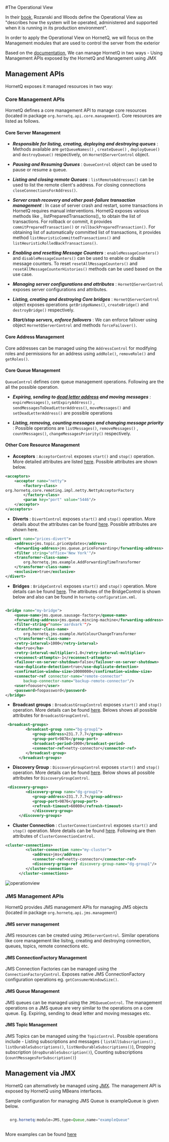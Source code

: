 #The Operational View

In their [book](http://www.viewpoints-and-perspectives.info/), Rozanski and Woods define the Operational View as "describes how the system will be operated, administered and supported when it is running in its production environment".

In order to apply the Operational View on HornetQ, we will focus on the Management modules that are used to control the server from the exterior

Based on the [documentation](http://docs.jboss.org/hornetq/2.2.2.Final/user-manual/en/html/management.html), We can manage HornetQ in two ways - Using Management APIs exposed by the HornetQ and Management using JMX

## Management APIs

HornetQ exposes it managed resources in two way:

### Core Management APIs 

HornetQ defines a core management API to manage core resources (located in package `org.hornetq.api.core.management`). Core resources are listed as follows.

#### Core Server Management  
 * _**Responsible for listing, creating, deploying and destroying queues**_ : Methods available are `getQueueNames()` , `createQueue()` , `deployQueue()` and `destroyQueue()` respectively, on `HornetQServerControl` object.
 
 * _**Pausing and Resuming Queues**_ : `QueueControl` object can be used to pause or resume a queue.
 
 * _**Listing and closing remote Queues**_ : `listRemoteAddresses()` can be used to list the remote client's address. For closing connections `closeConnectionsForAddress()`.
 
 * _**Server crash recovery and other post-failure transaction management**_ : In case of server crash and restart, some transactions in HornetQ requires manual interventions. HornetQ exposes various methods like _ listPreparedTransactions()_ to obtain the list of transactions. For rollback or commit, it provides `commitPreparedTransaction()` or `rollbackPreparedTransaction()`. For obtaining list of automatically committed list of transactions, it provides method `listHeuristicCommittedTransactions()` and `listHeuristicRolledBackTransactions()`.
 
 * _**Enabling and resetting Message Counters**_ : `enableMessageCounters()` and `disableMessageCounters()` can be used to enable or disable message counters. To reset `resetAllMessageCounters()` and `resetAllMessageCounterHistories()` methods can be used based on the use case.
 
 * _**Managing server configurations and attributes**_ : `HornetQServerControl` exposes server configurations and attributes.
  
 * _**Listing, creating and destroying Core bridges**_ : `HornetQServerControl` object exposes operations `getBridgeNames()`, `createBridge()` and `destroyBridge()` respectively.
 
 * _**Start/stop servers, enforce failovers**_ : We can enforce failover using object `HornetQServerControl` and methods `forceFailover()`.


#### Core Address Management

Core addresses can be managed using the `AddressControl` for modifying roles and permissions for an address using `addRole()`, `removeRole()` and `getRoles()`.

#### Core Queue Management

`QueueControl` defines core queue management operations. Following are the all the possible operation.

* _**Expiring, sending to [dead letter address]( http://msdn.microsoft.com/en-us/library/windows/desktop/ms706227.aspx ) and moving messages**_ : `expireMessages()`, `setExpiryAddress()` , `sendMessagesToDeadLetterAddress()`, `moveMessages()` and `setDeadLetterAddress()` are possible operations

* _**Listing, removing, counting messages and changing message priority**_ : Possible operations are `listMessages()`, `removeMessages()` , `countMessages()`, `changeMessagesPriority()` respectively.

#### Other Core Resource Management 

* **Acceptors** : `AcceptorControl` exposes `start()` and `stop()` operation. More detailed attributes are listed [here](http://docs.jboss.org/hornetq/2.2.2.Final/user-manual/en/html/configuring-transports.html#configuring-transports.acceptors). Possible attributes are shown below.

``` xml
<acceptors>                
    <acceptor name="netty">
        <factory-class>
org.hornetq.core.remoting.impl.netty.NettyAcceptorFactory
        </factory-class>
        <param key="port" value="5446"/>
    </acceptor>
</acceptors> 

```

* **Diverts** : `DivertControl` exposes `start()` and `stop()` operation. More details about the attributes can be found [here](http://docs.jboss.org/hornetq/2.2.2.Final/user-manual/en/html/diverts.html). Possible attributes are shown here.

``` xml
<divert name="prices-divert">                  
    <address>jms.topic.priceUpdates</address>
    <forwarding-address>jms.queue.priceForwarding</forwarding-address>    
    <filter string="office='New York'"/>
    <transformer-class-name>
        org.hornetq.jms.example.AddForwardingTimeTransformer
    </transformer-class-name>     
    <exclusive>true</exclusive>
</divert> 

``` 

* **Bridges** : `BridgeControl` exposes `start()` and `stop()` operation. More details can be found [here](http://docs.jboss.org/hornetq/2.2.2.Final/user-manual/en/html/core-bridges.html). The attributes of the BridgeControl is shown below and also can be found in `hornetq-configuration.xml`.

```xml

<bridge name="my-bridge">
    <queue-name>jms.queue.sausage-factory</queue-name>
    <forwarding-address>jms.queue.mincing-machine</forwarding-address>
    <filter-string="name='aardvark'"/>
    <transformer-class-name>
        org.hornetq.jms.example.HatColourChangeTransformer
    </transformer-class-name>
    <retry-interval>1000</retry-interval>
    <ha>true</ha>
    <retry-interval-multiplier>1.0</retry-interval-multiplier>
    <reconnect-attempts>-1</reconnect-attempts>
    <failover-on-server-shutdown>false</failover-on-server-shutdown>
    <use-duplicate-detection>true</use-duplicate-detection>
    <confirmation-window-size>10000000</confirmation-window-size>
    <connector-ref connector-name="remote-connector" 
        backup-connector-name="backup-remote-connector"/>     
    <user>foouser</user>
    <password>foopassword</password>
</bridge>

```
* **Broadcast groups** : `BroadcastGroupControl` exposes `start()` and `stop()` operation. More details can be found [here](http://docs.jboss.org/hornetq/2.2.2.Final/user-manual/en/html/clusters.html). Belows shows all possible attributes for `BroadcastGroupControl`.

```xml
 <broadcast-groups>
         <broadcast-group name="bg-group1">
            <group-address>231.7.7.7</group-address>
            <group-port>9876</group-port>
            <broadcast-period>1000</broadcast-period>
            <connector-ref>netty-connector</connector-ref>
         </broadcast-group>
      </broadcast-groups>
```
* **Discovery Group** : `DiscoveryGroupControl` exposes `start()` and `stop()` operation. More details can be found [here](http://docs.jboss.org/hornetq/2.2.2.Final/user-manual/en/html/clusters.html). Below shows all possible attributes for `DiscoveryGroupControl`.

```xml
 <discovery-groups>
         <discovery-group name="dg-group1">
            <group-address>231.7.7.7</group-address>
            <group-port>9876</group-port>
            <refresh-timeout>60000</refresh-timeout>
            </discovery-group>
      </discovery-groups>

```
* **Cluster Connection** : `ClusterConnectionControl` exposes `start()` and `stop()` operation. More details can be found [here](http://docs.jboss.org/hornetq/2.2.2.Final/user-manual/en/html/clusters.html). Following are then attributes of `ClusterConnectionControl`.

```xml
<cluster-connections>
         <cluster-connection name="my-cluster">
            <address>jms</address>
            <connector-ref>netty-connector</connector-ref>
            <discovery-group-ref discovery-group-name="dg-group1"/>
         </cluster-connection>
      </cluster-connections>
```

![operationview](https://f.cloud.github.com/assets/950121/687643/9a21232c-da81-11e2-8c0c-96e5986b93ed.png)



### JMS Management APIs 

HornetQ provides JMS management APIs for managing JMS objects (located in package `org.hornetq.api.jms.management`)

#### JMS server management 

JMS resources can be created using `JMSServerControl`. Similar operations like core management like lisitng, creating and destroying connection, queues, topics, remote connections etc.
 
#### JMS ConnectionFactory Management 

JMS Connection Factories can be managed using the `ConnectionFactoryControl`. Exposes native JMS ConnectionFactory configuration operations eg. `getConsumerWindowSize()`.

#### JMS Queue Management 

JMS queues can be managed using the `JMSQueueControl`. The management operations on a JMS queue are very similar to the operations on a core queue. Eg. Expiring, sending to dead letter and moving messages etc.

#### JMS Topic Management 

JMS Topics can be managed using the `TopicControl`. Possible operations include - Listing subscriptions and messages ( `listAllSubscriptions()` , `listDurableSubscriptions()`, `listNonDurableSubscriptions()`), Dropping subscription (`dropDurableSubscription()`), Counting subscriptions (`countMessagesForSubscription()`) 

## Management via JMX

HornetQ can alternatively be managed using [JMX](http://www.oracle.com/technetwork/java/javase/tech/javamanagement-140525.html). The management API is exposed by HornetQ using MBeans interfaces.

Sample configuration for managing JMS Queue is exampleQueue is given below.

```java
  
  org.hornetq:module=JMS,type=Queue,name="exampleQueue"
  
``` 

More examples can be found [here](http://docs.jboss.org/hornetq/2.2.2.Final/user-manual/en/html/examples.html#examples.jmx)

